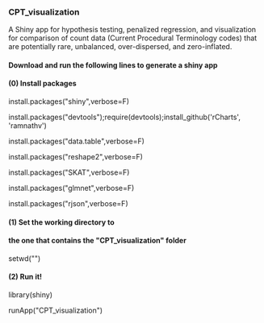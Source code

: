### CPT_visualization
A Shiny app for hypothesis testing, penalized regression, and visualization for comparison of count data (Current Procedural Terminology codes) that are potentially rare, unbalanced, over-dispersed, and zero-inflated.
#### Download and run the following lines to generate a shiny app ####

#### (0) Install packages
install.packages("shiny",verbose=F)

install.packages("devtools");require(devtools);install_github('rCharts', 'ramnathv')

install.packages("data.table",verbose=F)

install.packages("reshape2",verbose=F)

install.packages("SKAT",verbose=F)

install.packages("glmnet",verbose=F)

install.packages("rjson",verbose=F)

#### (1) Set the working directory to 
#### the one that contains the "CPT_visualization" folder
setwd("")

#### (2) Run it!
library(shiny)

runApp("CPT_visualization")
